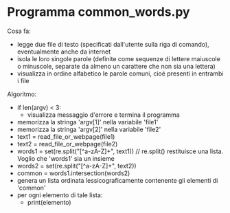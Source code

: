 # Programma common_words.py

Cosa fa:
* legge due file di testo (specificati dall'utente sulla riga di comando), eventualmente anche da internet
* isola le loro singole parole (definite come sequenze di lettere maiuscole o minuscole, separate da almeno un carattere che non sia una lettera)
* visualizza in ordine alfabetico le parole comuni, cioé presenti in entrambi i file

Algoritmo:
* if len(argv) < 3:
    * visualizza messaggio d'errore e termina il programma
* memorizza la stringa 'argv[1]' nella variabile 'file1'
* memorizza la stringa 'argv[2]' nella variabile 'file2'
* text1 = read_file_or_webpage(file1)
* text2 = read_file_or_webpage(file2)
* words1 = set(re.split("[^a-zA-Z]+", text1))
// re.split() restituisce una lista. Voglio che 'words1' sia un insieme
* words2 = set(re.split("[^a-zA-Z]+", text2))
* common = words1.intersection(words2)
* genera un lista ordinata lessicograficamente contenente gli elementi di 'common'
* per ogni elemento di tale lista:
    * print(elemento)

